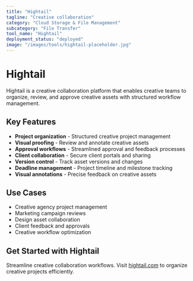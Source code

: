 ```yaml
---
title: "Hightail"
tagline: "Creative collaboration"
category: "Cloud Storage & File Management"
subcategory: "File Transfer"
tool_name: "Hightail"
deployment_status: "deployed"
image: "/images/tools/hightail-placeholder.jpg"
---
```


# Hightail

Hightail is a creative collaboration platform that enables creative teams to organize, review, and approve creative assets with structured workflow management.

## Key Features

- **Project organization** - Structured creative project management
- **Visual proofing** - Review and annotate creative assets
- **Approval workflows** - Streamlined approval and feedback processes
- **Client collaboration** - Secure client portals and sharing
- **Version control** - Track asset versions and changes
- **Deadline management** - Project timeline and milestone tracking
- **Visual annotations** - Precise feedback on creative assets

## Use Cases

- Creative agency project management
- Marketing campaign reviews
- Design asset collaboration
- Client feedback and approvals
- Creative workflow optimization

## Get Started with Hightail

Streamline creative collaboration workflows. Visit [hightail.com](https://www.hightail.com) to organize creative projects efficiently.